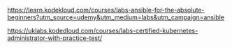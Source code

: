 https://learn.kodekloud.com/courses/labs-ansible-for-the-absolute-beginners?utm_source=udemy&utm_medium=labs&utm_campaign=ansible


https://uklabs.kodedloud.com/courses/labs-certified-kubernetes-administrator-with-practice-test/

